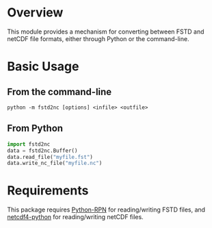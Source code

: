 Overview
========
This module provides a mechanism for converting between FSTD and netCDF file formats, either through Python or the command-line.

Basic Usage
===========

From the command-line
---------------------
```
python -m fstd2nc [options] <infile> <outfile>
```

From Python
-----------
```python
import fstd2nc
data = fstd2nc.Buffer()
data.read_file("myfile.fst")
data.write_nc_file("myfile.nc")
```

Requirements
============
This package requires [Python-RPN](https://github.com/meteokid/python-rpn) for reading/writing FSTD files, and [netcdf4-python](https://github.com/Unidata/netcdf4-python) for reading/writing netCDF files.

